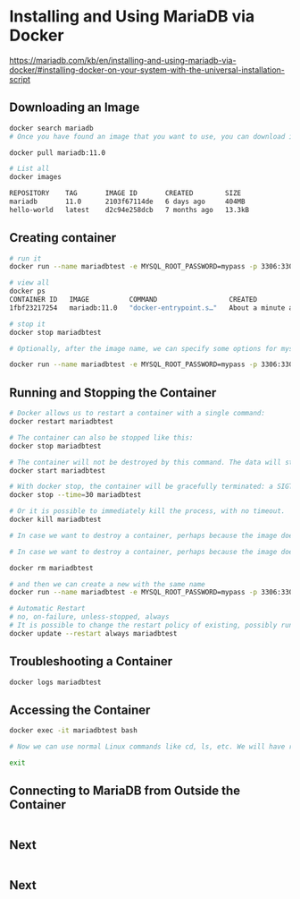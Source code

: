 # Installing and Using MariaDB via Docker

https://mariadb.com/kb/en/installing-and-using-mariadb-via-docker/#installing-docker-on-your-system-with-the-universal-installation-script

## Downloading an Image

```bash
docker search mariadb
# Once you have found an image that you want to use, you can download it via Docker.

docker pull mariadb:11.0

# List all
docker images

REPOSITORY    TAG       IMAGE ID       CREATED        SIZE
mariadb       11.0      2103f67114de   6 days ago     404MB
hello-world   latest    d2c94e258dcb   7 months ago   13.3kB

```

## Creating container 

```bash
# run it
docker run --name mariadbtest -e MYSQL_ROOT_PASSWORD=mypass -p 3306:3306 -d docker.io/library/mariadb:11.0

# view all
docker ps
CONTAINER ID   IMAGE          COMMAND                  CREATED              STATUS              PORTS                                       NAMES
1fbf23217254   mariadb:11.0   "docker-entrypoint.s…"   About a minute ago   Up About a minute   0.0.0.0:3306->3306/tcp, :::3306->3306/tcp   mariadbtest

# stop it
docker stop mariadbtest

# Optionally, after the image name, we can specify some options for mysqld. For example: But you cannot use the same name, and later it.

docker run --name mariadbtest -e MYSQL_ROOT_PASSWORD=mypass -p 3306:3306 -d mariadb:11.0 --log-bin --binlog-format=MIXED

```

## Running and Stopping the Container

```bash
# Docker allows us to restart a container with a single command:
docker restart mariadbtest

# The container can also be stopped like this:
docker stop mariadbtest

# The container will not be destroyed by this command. The data will still live inside the container, even if MariaDB is not running. To restart the container and see our data, we can issue:
docker start mariadbtest

# With docker stop, the container will be gracefully terminated: a SIGTERM signal will be sent to the mysqld process, and Docker will wait for the process to shutdown before returning the control to the shell. However, it is also possible to set a timeout, after which the process will be immediately killed with a SIGKILL. 
docker stop --time=30 mariadbtest

# Or it is possible to immediately kill the process, with no timeout.
docker kill mariadbtest

# In case we want to destroy a container, perhaps because the image does not suit our needs, we can stop it and then run:

# In case we want to destroy a container, perhaps because the image does not suit our needs, we can stop it and then run:

docker rm mariadbtest

# and then we can create a new with the same name
docker run --name mariadbtest -e MYSQL_ROOT_PASSWORD=mypass -p 3306:3306 -d docker.io/library/mariadb:11.0

# Automatic Restart
# no, on-failure, unless-stopped, always
# It is possible to change the restart policy of existing, possibly running containers:
docker update --restart always mariadbtest


```


## Troubleshooting a Container

```bash
docker logs mariadbtest

```


## Accessing the Container

```bash
docker exec -it mariadbtest bash

# Now we can use normal Linux commands like cd, ls, etc. We will have root privileges. We can even install our favorite file editor, for example

exit

```


## Connecting to MariaDB from Outside the Container

```bash
```


## Next

```bash
```


## Next

```bash
```

